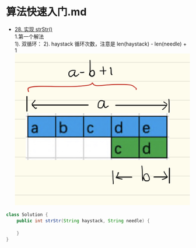 # 算法快速入门.md
* [28. 实现 strStr()](https://leetcode-cn.com/problems/implement-strstr/)  
1.第一个解法  
1). 双循环：
2). haystack 循环次数，注意是 len(haystack) - len(needle) + 1
![](https://github.com/zhanghaocore/brushA/blob/master/img%E7%AE%97%E6%B3%95%E5%BF%AB%E9%80%9F%E5%85%A5%E9%97%A8/28-001.jpeg)
``` java
class Solution {
    public int strStr(String haystack, String needle) {
    
    }
}
```